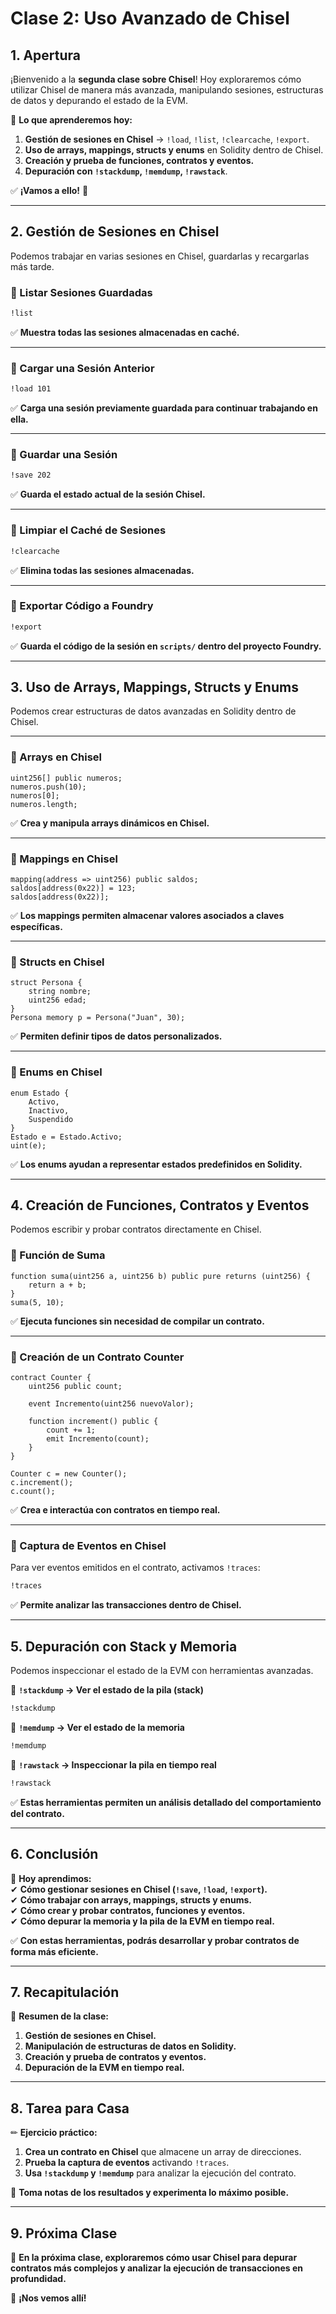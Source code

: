 # **Clase 2: Uso Avanzado de Chisel**  

## **1. Apertura**  

¡Bienvenido a la **segunda clase sobre Chisel**! Hoy exploraremos cómo utilizar Chisel de manera más avanzada, manipulando sesiones, estructuras de datos y depurando el estado de la EVM.  

📌 **Lo que aprenderemos hoy:**  

1. **Gestión de sesiones en Chisel** → `!load`, `!list`, `!clearcache`, `!export`.  
2. **Uso de arrays, mappings, structs y enums** en Solidity dentro de Chisel.  
3. **Creación y prueba de funciones, contratos y eventos.**  
4. **Depuración con `!stackdump`, `!memdump`, `!rawstack`**.  

✅ **¡Vamos a ello!** 🚀  

---

## **2. Gestión de Sesiones en Chisel**  

Podemos trabajar en varias sesiones en Chisel, guardarlas y recargarlas más tarde.  

### **📌 Listar Sesiones Guardadas**  

```bash
!list
```

✅ **Muestra todas las sesiones almacenadas en caché.**  

---

### **📌 Cargar una Sesión Anterior**  

```bash
!load 101
```

✅ **Carga una sesión previamente guardada para continuar trabajando en ella.**  

---

### **📌 Guardar una Sesión**  

```bash
!save 202
```

✅ **Guarda el estado actual de la sesión Chisel.**  

---

### **📌 Limpiar el Caché de Sesiones**  

```bash
!clearcache
```

✅ **Elimina todas las sesiones almacenadas.**  

---

### **📌 Exportar Código a Foundry**  

```bash
!export
```

✅ **Guarda el código de la sesión en `scripts/` dentro del proyecto Foundry.**  

---

## **3. Uso de Arrays, Mappings, Structs y Enums**  

Podemos crear estructuras de datos avanzadas en Solidity dentro de Chisel.  

---

### **📌 Arrays en Chisel**  

```solidity
uint256[] public numeros;
numeros.push(10);
numeros[0];
numeros.length;
```

✅ **Crea y manipula arrays dinámicos en Chisel.**  

---

### **📌 Mappings en Chisel**  

```solidity
mapping(address => uint256) public saldos;
saldos[address(0x22)] = 123;
saldos[address(0x22)];
```

✅ **Los mappings permiten almacenar valores asociados a claves específicas.**  

---

### **📌 Structs en Chisel**  

```solidity
struct Persona {
    string nombre;
    uint256 edad;
}
Persona memory p = Persona("Juan", 30);
```

✅ **Permiten definir tipos de datos personalizados.**  

---

### **📌 Enums en Chisel**  

```solidity
enum Estado {
    Activo,
    Inactivo,
    Suspendido
}
Estado e = Estado.Activo;
uint(e);
```

✅ **Los enums ayudan a representar estados predefinidos en Solidity.**  

---

## **4. Creación de Funciones, Contratos y Eventos**  

Podemos escribir y probar contratos directamente en Chisel.  

### **📌 Función de Suma**  

```solidity
function suma(uint256 a, uint256 b) public pure returns (uint256) {
    return a + b;
}
suma(5, 10);
```

✅ **Ejecuta funciones sin necesidad de compilar un contrato.**  

---

### **📌 Creación de un Contrato Counter**  

```solidity
contract Counter {
    uint256 public count;
    
    event Incremento(uint256 nuevoValor);
    
    function increment() public {
        count += 1;
        emit Incremento(count);
    }
}

Counter c = new Counter();
c.increment();
c.count();
```

✅ **Crea e interactúa con contratos en tiempo real.**  

---

### **📌 Captura de Eventos en Chisel**  

Para ver eventos emitidos en el contrato, activamos `!traces`:  

```bash
!traces
```

✅ **Permite analizar las transacciones dentro de Chisel.**  

---

## **5. Depuración con Stack y Memoria**  

Podemos inspeccionar el estado de la EVM con herramientas avanzadas.  

📌 **`!stackdump` → Ver el estado de la pila (stack)**  

```bash
!stackdump
```

📌 **`!memdump` → Ver el estado de la memoria**  

```bash
!memdump
```

📌 **`!rawstack` → Inspeccionar la pila en tiempo real**  

```bash
!rawstack
```

✅ **Estas herramientas permiten un análisis detallado del comportamiento del contrato.**  

---

## **6. Conclusión**  

📌 **Hoy aprendimos:**  
✔ **Cómo gestionar sesiones en Chisel (`!save`, `!load`, `!export`).**  
✔ **Cómo trabajar con arrays, mappings, structs y enums.**  
✔ **Cómo crear y probar contratos, funciones y eventos.**  
✔ **Cómo depurar la memoria y la pila de la EVM en tiempo real.**  

✅ **Con estas herramientas, podrás desarrollar y probar contratos de forma más eficiente.**  

---

## **7. Recapitulación**  

📌 **Resumen de la clase:**  
1. **Gestión de sesiones en Chisel.**  
2. **Manipulación de estructuras de datos en Solidity.**  
3. **Creación y prueba de contratos y eventos.**  
4. **Depuración de la EVM en tiempo real.**  

---

## **8. Tarea para Casa**  

✏ **Ejercicio práctico:**  

1. **Crea un contrato en Chisel** que almacene un array de direcciones.  
2. **Prueba la captura de eventos** activando `!traces`.  
3. **Usa `!stackdump` y `!memdump`** para analizar la ejecución del contrato.  

📌 **Toma notas de los resultados y experimenta lo máximo posible.**  

---

## **9. Próxima Clase**  

📅 **En la próxima clase, exploraremos cómo usar Chisel para depurar contratos más complejos y analizar la ejecución de transacciones en profundidad.**  

🚀 **¡Nos vemos allí!**  
